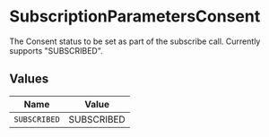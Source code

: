 # SubscriptionParametersConsent

The Consent status to be set as part of the subscribe call. Currently supports "SUBSCRIBED".


## Values

| Name         | Value        |
| ------------ | ------------ |
| `SUBSCRIBED` | SUBSCRIBED   |